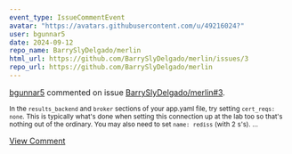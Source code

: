 ```yaml
---
event_type: IssueCommentEvent
avatar: "https://avatars.githubusercontent.com/u/49216024?"
user: bgunnar5
date: 2024-09-12
repo_name: BarrySlyDelgado/merlin
html_url: https://github.com/BarrySlyDelgado/merlin/issues/3
repo_url: https://github.com/BarrySlyDelgado/merlin
---
```


<a href='https://github.com/bgunnar5' target='_blank'>bgunnar5</a> commented on issue <a href='https://github.com/BarrySlyDelgado/merlin/issues/3' target='_blank'>BarrySlyDelgado/merlin#3</a>.

<small>In the `results_backend` and `broker` sections of your app.yaml file, try setting `cert_reqs: none`. This is typically what's done when setting this connection up at the lab too so that's nothing out of the ordinary. You may also need to set `name: rediss` (with 2 s's)....</small>

<a href='https://github.com/BarrySlyDelgado/merlin/issues/3' target='_blank'>View Comment</a>